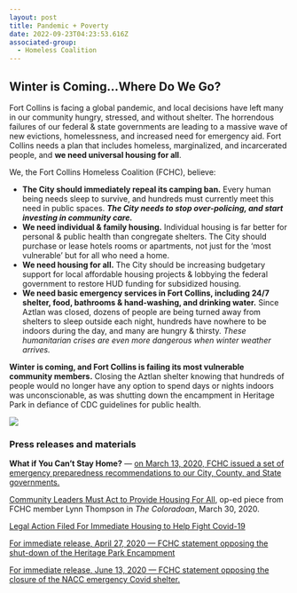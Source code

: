 ```yaml
---
layout: post
title: Pandemic + Poverty
date: 2022-09-23T04:23:53.616Z
associated-group:
  - Homeless Coalition
---
```

## Winter is Coming…Where Do We Go?

Fort Collins is facing a global pandemic, and local decisions have left many in our community hungry, stressed, and without shelter. The horrendous failures of our federal & state governments are leading to a massive wave of new evictions, homelessness, and increased need for emergency aid. Fort Collins needs a plan that includes homeless, marginalized, and incarcerated people, and **we need universal housing for all**.

We, the Fort Collins Homeless Coalition (FCHC), believe:

* **The City should immediately repeal its camping ban.** Every human being needs sleep to survive, and hundreds must currently meet this need in public spaces. ***The City needs to stop over-policing, and start investing in community care.***   
* **We need individual & family housing.** Individual housing is far better for personal & public health than congregate shelters. The City should purchase or lease hotels rooms or apartments, not just for the ‘most vulnerable’ but for all who need a home.       
* **We need housing for all.** The City should be increasing budgetary support for local affordable housing projects & lobbying the federal government to restore HUD funding for subsidized housing.   
* **We need basic emergency services in Fort Collins, including 24/7 shelter, food, bathrooms & hand-washing, and drinking water.** Since Aztlan was closed, dozens of people are being turned away from shelters to sleep outside each night, hundreds have nowhere to be indoors during the day, and many are hungry & thirsty. *These humanitarian crises are even more dangerous when winter weather arrives.*

**Winter is coming, and Fort Collins is failing its most vulnerable community members.** Closing the Aztlan shelter knowing that hundreds of people would no longer have any option to spend days or nights indoors was unconscionable, as was shutting down the encampment in Heritage Park in defiance of CDC guidelines for public health.

![](http://fccan.org/wp-content/uploads/2020/09/and-go-where-768x1024.jpg)

### Press releases and materials

**What if You Can’t Stay Home?** — [on March 13, 2020, FCHC issued a set of emergency preparedness recommendations to our City, County, and State governments.](http://fccan.org/fchc/pandemic-poverty/what-if-you-cant-stay-home/)

[Community Leaders Must Act to Provide Housing For All](https://l.facebook.com/l.php?u=https%3A%2F%2Fwww.coloradoan.com%2Fstory%2Fopinion%2F2020%2F03%2F30%2Fopinion-community-leaders-must-act-provide-housing-all%2F2931290001%2F%3Ffbclid%3DIwAR2W-9L6NQgZhcLNn5q5lIT5Mq4n_EtIgnfvMXm9Qmk3HVptgeVa6tnDNzk&h=AT36QfHfaBG1ceqakK9rLuuYTgaMnOEokeXwBhtYtC6tsa8hni9VCc6NiasCvU08oZKNsT4Jprxzf9kOIpNvalggIqw1Fb4TK-58UesPJRX3hzuFjAM6YSR_Krvv0-rFUl8qVz5EuA&__tn__=-UK-R&c[0]=AT3wiwyXOJKf5fRnweq6paYrluQ7z6FIlgg8WocyLJg49tYZn2fliHtgTAWKGz2w-TdqcfrCqcPt9BeUw8vmEy2145toV0__6UxM3126dy2vSSBGBamePsLVdv7mrmRz3eQV43DRLj5LJmmhXdGm32rS61pkDMmNwj0P4eETwxB1BRjtgPMpyN-nuFs3B7w), op-ed piece from FCHC member Lynn Thompson in *The Coloradoan*, March 30, 2020.

[Legal Action Filed For Immediate Housing to Help Fight Covid-19](https://l.facebook.com/l.php?u=http%3A%2F%2Ffccan.org%2Ffchc%2Flegal-action-filed-for-immediate-housing-to-help-fight-covid-19%2F%3Ffbclid%3DIwAR2RSQMgJ3NuP9HlfgY5cto7Z63iFIfRclXLSaCjjtzUOMoSVQdR08DxiUI&h=AT3apBj_PKqh6m287yRjt-57Sl8uPCnQW6K5HfE35RGOeh9OqU6JqR6WxFKyP8tH2uxI_kpcvgXC1301sJDa9SJtHjPt-i23BNaUMtamirmIooEcAQKi6JOsIhccSx-vG7n3pIOPWw&__tn__=-UK-R&c[0]=AT0KoPV-dUaZloskzGBPUx9PX3oZFDQFTLF6Kn_v944wFDcg7sOiXdx91T2wraiRQ5DSGIpUJVaWgnMnwR4IvT-s7rWqLsX9Do0avR5k9rteTeQ7wf7Yk6QSd1el5Ur_ZWbVpviFxB1hI4jFzkod5EQqDXAQ1B4bDKr6b42oUdqLjr5Z6Xu6nMjMtvIgsYg)

[For immediate release, April 27, 2020 — FCHC statement opposing the shut-down of the Heritage Park Encampment](http://fccan.org/fchc/pandemic-poverty/oppose-the-closure-of-the-heritage-park-encampment/)

[For immediate release, June 13, 2020 — FCHC statement opposing the closure of the NACC emergency Covid shelter.](http://fccan.org/fchc/pandemic-poverty/call-to-action-nacc-shelter-closure/)